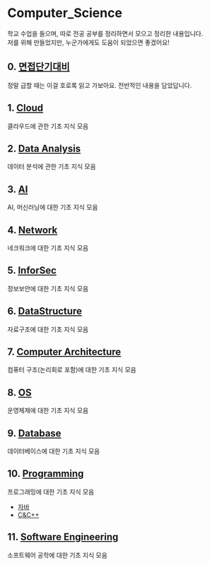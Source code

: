 # Computer_Science

학교 수업을 들으며, 따로 전공 공부를 정리하면서 모으고 정리한 내용입니다.<br>
저를 위해 만들었지만, 누군가에게도 도움이 되었으면 좋겠어요!<br>

## 0. [면접단기대비](./InterviewSummary.md)
  정말 급할 때는 이걸 호로록 읽고 가보아요. 전반적인 내용을 담았답니다.

## 1. [Cloud](./Cloud/README.md)
  클라우드에 관한 기초 지식 모음
  
## 2. [Data Analysis](./DataAnalysis/README.md)
  데이터 분석에 관한 기초 지식 모음
  
## 3. [AI](./AI/README.md)
  AI, 머신러닝에 대한 기초 지식 모음
  
## 4. [Network](./Network/README.md)
  네크워크에 대한 기초 지식 모음

## 5. [InforSec](./InforSec/README.md)
  정보보안에 대한 기초 지식 모음

## 6. [DataStructure](./DataStructure/README.md)
  자료구조에 대한 기초 지식 모음

## 7. [Computer Architecture](./ComputerArchitecture/README.md)
  컴퓨터 구조(논리회로 포함)에 대한 기초 지식 모음

## 8. [OS](./OS/README.md)
  운영체제에 대한 기초 지식 모음

## 9. [Database](./Database/README.md)
  데이터베이스에 대한 기초 지식 모음

## 10. [Programming](./Programming/README.md)
  프로그래밍에 대한 기초 지식 모음
  - [자바](./Programming/Java/README.md)
  - [C&C++](./Programming/CnCpp/README.md)

## 11. [Software Engineering](./SoftwareEngineering/README.md)
  소프트웨어 공학에 대한 기초 지식 모음
